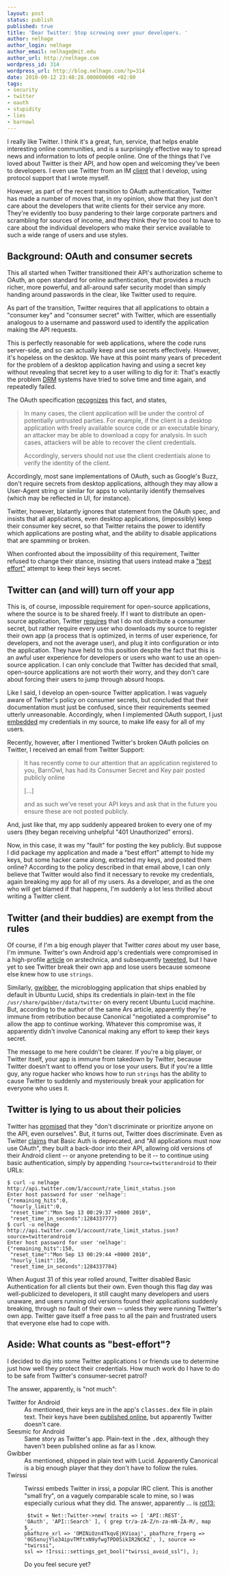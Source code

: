 ```yaml
---
layout: post
status: publish
published: true
title: 'Dear Twitter: Stop screwing over your developers. '
author: nelhage
author_login: nelhage
author_email: nelhage@mit.edu
author_url: http://nelhage.com
wordpress_id: 314
wordpress_url: http://blog.nelhage.com/?p=314
date: 2010-09-12 23:48:28.000000000 +02:00
tags:
- security
- twitter
- oauth
- stupidity
- lies
- barnowl
---
```

I really like Twitter. I think it's a great, fun, service, that helps
enable interesting online communities, and is a surprisingly effective
way to spread news and information to lots of people online. One of
the things that I've loved about Twitter is their API, and how open
and welcoming they've been to developers. I even use Twitter from an
IM [client][barnowl] that I develop, using protocol support that I
wrote myself.

[barnowl]: http://barnowl.mit.edu

However, as part of the recent transition to OAuth authentication,
Twitter has made a number of moves that, in my opinion, show that they
just don't care about the developers that write clients for their
service any more. They're evidently too busy pandering to their large
corporate partners and scrambling for sources of income, and they
think they're too cool to have to care about the individual developers
who make their service available to such a wide range of users and use
styles.

Background: OAuth and consumer secrets
--------------------------------------

This all started when Twitter transitioned their API's authorization
scheme to OAuth, an open standard for online authentication, that
provides a much richer, more powerful, and all-around safer security
model than simply handing around passwords in the clear, like Twitter
used to require.

As part of the transition, Twitter requires that all applications to
obtain a "consumer key" and "consumer secret" with Twitter, which are
essentially analogous to a username and password used to identify the
application making the API requests.

This is perfectly reasonable for web applications, where the code runs
server-side, and so can actually keep and use secrets
effectively. However, it's hopeless on the desktop. We have at this
point many years of precedent for the problem of a desktop application
having and using a secret key without revealing that secret key to a
user willing to dig for it: That's exactly the problem [DRM][drm]
systems have tried to solve time and time again, and repeatedly
failed.

The OAuth specification [recognizes][oauth-consumer] this fact, and states,

> In many cases, the client application will be under the control of
> potentially untrusted parties.  For example, if the client is a
> desktop application with freely available source code or an
> executable binary, an attacker may be able to download a copy for
> analysis.  In such cases, attackers will be able to recover the
> client credentials.
>
> Accordingly, servers should not use the client credentials alone to
> verify the identity of the client.

Accordingly, most sane implementations of OAuth, such as Google's
Buzz, don't require secrets from desktop applications, although they
may allow a User-Agent string or similar for apps to voluntarily
identify themselves (which may be reflected in UI, for instance).

Twitter, however, blatantly ignores that statement from the OAuth
spec, and insists that all applications, even desktop applications,
(impossibly) keep their consumer key secret, so that Twitter retains
the power to identify which applications are posting what, and the
ability to disable applications that are spamming or broken.

When confronted about the impossibility of this requirement, Twitter
refused to change their stance, insisting that users instead make a
["best effort"][twitter-ml] attempt to keep their keys secret.

Twitter can (and will) turn off your app
----------------------------------------

This is, of course, impossible requirement for open-source
applications, where the source is to be shared freely. If I want to
distribute an open-source application, Twitter [requires][twitter-oss]
that I do not distribute a consumer secret, but rather require every
user who downloads my source to register their own app (a process that
is optimized, in terms of user experience, for developers, and not the
average user), and plug it into configuration or into the
application. They have held to this position despite the fact that
this is an awful user experience for developers or users who want to
use an open-source application. I can only conclude that Twitter has
decided that small, open-source applications are not worth their
worry, and they don't care about forcing their users to jump through
absurd hoops.

Like I said, I develop an open-source Twitter application. I was
vaguely aware of Twitter's policy on consumer secrets, but concluded
that their documentation must just be confused, since their
requirements seemed utterly unreasonable. Accordingly, when I
implemented OAuth support, I just [embedded][barnowl-key] my
credentials in my source, to make life easy for all of my users.

Recently, however, after I mentioned Twitter's broken OAuth policies
on Twitter, I received an email from Twitter Support:

> It has recently come to our attention that an application registered to you,
> BarnOwl, has had its Consumer Secret and Key pair posted publicly online
>
> […]
>
> and as such we've reset your API keys and ask that in the future you ensure
> these are not posted publicly.

And, just like that, my app suddenly appeared broken to every one of my users
(they began receiving unhelpful "401 Unauthorized" errors).

Now, in this case, it was my "fault" for posting the key publicly. But
suppose I did package my application and made a "best effort" attempt
to hide my keys, but some hacker came along, extracted my keys, and
posted them online? According to the policy described in that email
above, I can only believe that Twitter would also find it necessary to
revoke my credentials, again breaking my app for all of my users. As a
developer, and as the one who will get blamed if that happens, I'm
suddenly a lot less thrilled about writing a Twitter client.

Twitter (and their buddies) are exempt from the rules
-----------------------------------------------------

Of course, if I'm a big enough player that Twitter *cares* about my
user base, I'm immune. Twitter's own Android app's credentials were
compromised in a high-profile [article][ars] on arstechnica, and
subsequently
[tweeted](http://twitter.com/artanis00/status/22866583578), but I have
yet to see Twitter break their own app and lose users because someone
else knew how to use `strings`.

Similarly, [gwibber][gwibber], the microblogging application that
ships enabled by default in Ubuntu Lucid, ships its credentials in
plain-text in the file `/usr/share/gwibber/data/twitter` on every
recent Ubuntu Lucid machine. But, according to the author of the same
Ars article, apparently they're immune from retribution because
Canonical "negotiated a compromise" to allow the app to continue
working. Whatever this compromise was, it apparently didn't involve
Canonical making any effort to keep their keys secret.

The message to me here couldn't be clearer. If you're a big player, or
Twitter itself, your app is immune from takedown by Twitter, because
Twitter doesn't want to offend you or lose your users. But if you're a
little guy, any rogue hacker who knows how to run `strings` has the
ability to cause Twitter to suddenly and mysteriously break your
application for everyone who uses it.

Twitter is lying to us about their policies
-------------------------------------------

Twitter has [promised][ratelimit] that they "don't discriminate or
prioritize anyone on the API, even ourselves". But, it turns out,
Twitter does discriminate. Even as Twitter
[claims](http://dev.twitter.com/announcements) that Basic Auth is
deprecated, and "All applications must now use OAuth", they built a
back-door into their API, allowing old versions of their Android
client -- or anyone pretending to be it -- to continue using basic
authentication, simply by appending `?source=twitterandroid` to their
URLs:

    $ curl -u nelhage http://api.twitter.com/1/account/rate_limit_status.json
    Enter host password for user 'nelhage':
    {"remaining_hits":0,
     "hourly_limit":0,
     "reset_time":"Mon Sep 13 00:29:37 +0000 2010",
     "reset_time_in_seconds":1284337777}
    $ curl -u nelhage http://api.twitter.com/1/account/rate_limit_status.json?source=twitterandroid
    Enter host password for user 'nelhage':
    {"remaining_hits":150,
     "reset_time":"Mon Sep 13 00:29:44 +0000 2010",
     "hourly_limit":150,
     "reset_time_in_seconds":1284337784}

When August 31 of this year rolled around, Twitter disabled Basic
Authentication for all clients but their own. Even though this flag
day was well-publicized to developers, it still caught many developers
and users unaware, and users running old versions found their
applications suddenly breaking, through no fault of their own --
unless they were running Twitter's own app. Twitter gave itself a free
pass to all the pain and frustrated users that everyone else had to
cope with.

Aside: What counts as "best-effort"?
------------------------------------

I decided to dig into some Twitter applications I or friends use to
determine just how well they protect their credentials. How much work
do I have to do to be safe from Twitter's consumer-secret patrol?

The answer, apparently, is "not much":

<dl>
 <dt>Twitter for Android</dt>

 <dd>As mentioned, their keys are in the app's <tt>classes.dex</tt>
 file in plain text. Their keys have been <a
 href="http://twitter.com/artanis00/status/22866583578">published
 online</a>, but apparently Twitter doesn't care.</dd>

 <dt>Seesmic for Android</dt>

 <dd>Same story as Twitter's app. Plain-text in the <tt>.dex</tt>,
 although they haven't been published online as far as I know. </dd>

 <dt>Gwibber</dt> <dd>As mentioned, shipped in plain text with
 Lucid. Apparently Canonical is a big enough player that they don't
 have to follow the rules.</dd>

 <dt>Twirssi</dt>

 <dd><p>Twirssi embeds Twitter in irssi, a popular IRC client. This is another
 "small fry", on a vaguely comparable scale to mine, so I was especially curious
 what they did. The answer, apparently ... is <a href="http://github.com/zigdon/twirssi/blob/master/twirssi.pl#L544">rot13:</a></p>

 <code><pre>
 $twit = Net::Twitter->new(
     traits => [ 'API::REST', 'OAuth', 'API::Search' ],
     ( grep tr/a-zA-Z/n-za-mN-ZA-M/, map $_,
       pbafhzre_xrl => 'OMINiOzn4TkqvEjKVioaj',
       pbafhzre_frperg => '0G5xnujYlo34ipvTMftxN9yfwgTPD05ikIR2NCKZ',
     ),
     source => "twirssi",
     ssl    => !Irssi::settings_get_bool("twirssi_avoid_ssl"),
 );
 </code></pre>

 <p>Do you feel secure yet?</p></dd>
</dl>


[oauth]: http://oauth.net/
[oauth-consumer]: http://tools.ietf.org/html/rfc5849#page-30
[twitter-ml]: http://groups.google.com/group/twitter-development-talk/msg/965d471cb39fac6d
[twitter-oauth]: http://dev.twitter.com/pages/basic_to_oauth
[twitter-oss]: http://groups.google.com/group/twitter-development-talk/browse_thread/thread/c16c72e691c77312?pli=1
[twirssi]: http://github.com/zigdon/twirssi/blob/master/twirssi.pl#L529
[ars]: http://arstechnica.com/security/guides/2010/09/twitter-a-case-study-on-how-to-do-oauth-wrong.ars
[unwarranted]: http://benlog.com/articles/2010/09/02/an-unwarranted-bashing-of-twitters-oauth/
[defending]: http://benlog.com/articles/2010/09/07/defending-against-your-own-stupidity/
[ratelimit]: http://dev.twitter.com/pages/rate_limiting_faq#who
[drm]: http://en.wikipedia.org/wiki/Digital_rights_management
[barnowl-key]: http://github.com/barnowl/barnowl/blob/1eafdfaa641575186dfaf8f9310b6105b08f8d92/lib/BarnOwl/Module/Twitter/Handle.pm#L33
[gwibber]: http://gwibber.com/
[android-key]: http://twitter.com/artanis00/status/22866583578
